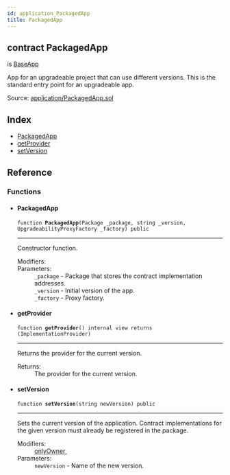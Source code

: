 ```yaml
---
id: application_PackagedApp
title: PackagedApp
---
```


<div class="contract-doc"><div class="contract"><h2 class="contract-header"><span class="contract-kind">contract</span> PackagedApp</h2><p class="base-contracts"><span>is</span> <a href="application_BaseApp.html">BaseApp</a></p><p class="description">App for an upgradeable project that can use different versions. This is the standard entry point for an upgradeable app.</p><div class="source">Source: <a href="https://github.com/zeppelinos/zos-lib/blob/v1.0.0/contracts/application/PackagedApp.sol" target="_blank">application/PackagedApp.sol</a></div></div><div class="index"><h2>Index</h2><ul><li><a href="application_PackagedApp.html#PackagedApp">PackagedApp</a></li><li><a href="application_PackagedApp.html#getProvider">getProvider</a></li><li><a href="application_PackagedApp.html#setVersion">setVersion</a></li></ul></div><div class="reference"><h2>Reference</h2><div class="functions"><h3>Functions</h3><ul><li><div class="item function"><span id="PackagedApp" class="anchor-marker"></span><h4 class="name">PackagedApp</h4><div class="body"><code class="signature">function <strong>PackagedApp</strong><span>(Package _package, string _version, UpgradeabilityProxyFactory _factory) </span><span>public </span></code><hr/><div class="description"><p>Constructor function.</p></div><dl><dt><span class="label-modifiers">Modifiers:</span></dt><dd></dd><dt><span class="label-parameters">Parameters:</span></dt><dd><div><code>_package</code> - Package that stores the contract implementation addresses.</div><div><code>_version</code> - Initial version of the app.</div><div><code>_factory</code> - Proxy factory.</div></dd></dl></div></div></li><li><div class="item function"><span id="getProvider" class="anchor-marker"></span><h4 class="name">getProvider</h4><div class="body"><code class="signature">function <strong>getProvider</strong><span>() </span><span>internal </span><span>view </span><span>returns  (ImplementationProvider) </span></code><hr/><div class="description"><p>Returns the provider for the current version.</p></div><dl><dt><span class="label-return">Returns:</span></dt><dd>The provider for the current version.</dd></dl></div></div></li><li><div class="item function"><span id="setVersion" class="anchor-marker"></span><h4 class="name">setVersion</h4><div class="body"><code class="signature">function <strong>setVersion</strong><span>(string newVersion) </span><span>public </span></code><hr/><div class="description"><p>Sets the current version of the application. Contract implementations for the given version must already be registered in the package.</p></div><dl><dt><span class="label-modifiers">Modifiers:</span></dt><dd><a href="_Ownable.html#onlyOwner">onlyOwner </a></dd><dt><span class="label-parameters">Parameters:</span></dt><dd><div><code>newVersion</code> - Name of the new version.</div></dd></dl></div></div></li></ul></div></div></div>
